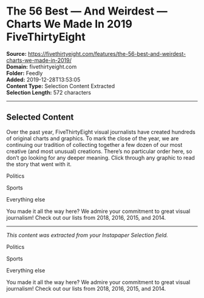 # The 56 Best — And Weirdest — Charts We Made In 2019 FiveThirtyEight

**Source:** https://fivethirtyeight.com/features/the-56-best-and-weirdest-charts-we-made-in-2019/  
**Domain:** fivethirtyeight.com  
**Folder:** Feedly  
**Added:** 2019-12-28T13:53:05  
**Content Type:** Selection Content Extracted  
**Selection Length:** 572 characters  


---

## Selected Content

Over the past year, FiveThirtyEight visual journalists have created hundreds of original charts and graphics. To mark the close of the year, we are continuing our tradition of collecting together a few dozen of our most creative (and most unusual) creations. There’s no particular order here, so don’t go looking for any deeper meaning. Click through any graphic to read the story that went with it.

Politics

Sports

Everything else

You made it all the way here? We admire your commitment to great visual journalism! Check out our lists from 2018, 2016, 2015, and 2014.

---

*This content was extracted from your Instapaper Selection field.*

Politics

Sports

Everything else

You made it all the way here? We admire your commitment to great visual journalism! Check out our lists from 2018, 2016, 2015, and 2014.

